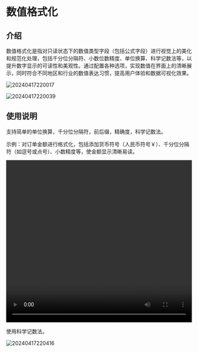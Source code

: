 # 数值格式化

## 介绍

数值格式化是指对只读状态下的数值类型字段（包括公式字段）进行视觉上的美化和规范化处理，包括千分位分隔符、小数位数精度、单位换算、科学记数法等，以提升数字显示的可读性和美观性。通过配置各种选项，实现数值在界面上的清晰展示，同时符合不同地区和行业的数值表达习惯，提高用户体验和数据可视化效果。

![20240417220017](https://nocobase-docs.oss-cn-beijing.aliyuncs.com/20240417220017.png)

![20240417220039](https://nocobase-docs.oss-cn-beijing.aliyuncs.com/20240417220039.png)
## 使用说明
支持简单的单位换算，千分位分隔符，前后缀，精确度，科学记数法。

示例：对订单金额进行格式化，包括添加货币符号（人民币符号￥）、千分位分隔符（如逗号或点号）、小数精度等，使金额显示清晰易读。

<video width="100%" height="440" controls>
      <source src="https://nocobase-docs.oss-cn-beijing.aliyuncs.com/20240417220140.mp4" type="video/mp4">
</video>

使用科学记数法。

![20240417220416](https://nocobase-docs.oss-cn-beijing.aliyuncs.com/20240417220416.png)

